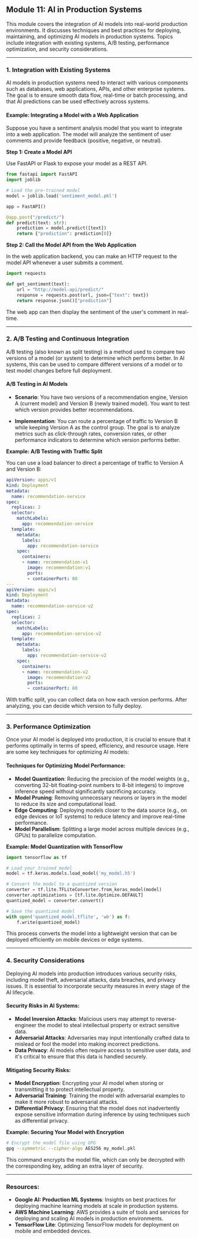 ## Module 11: AI in Production Systems

This module covers the integration of AI models into real-world production environments. It discusses techniques and best practices for deploying, maintaining, and optimizing AI models in production systems. Topics include integration with existing systems, A/B testing, performance optimization, and security considerations.

---

### 1. **Integration with Existing Systems**

AI models in production systems need to interact with various components such as databases, web applications, APIs, and other enterprise systems. The goal is to ensure smooth data flow, real-time or batch processing, and that AI predictions can be used effectively across systems.

#### Example: Integrating a Model with a Web Application

Suppose you have a sentiment analysis model that you want to integrate into a web application. The model will analyze the sentiment of user comments and provide feedback (positive, negative, or neutral).

**Step 1: Create a Model API**

Use FastAPI or Flask to expose your model as a REST API.

```python
from fastapi import FastAPI
import joblib

# Load the pre-trained model
model = joblib.load('sentiment_model.pkl')

app = FastAPI()

@app.post("/predict/")
def predict(text: str):
    prediction = model.predict([text])
    return {"prediction": prediction[0]}
```

**Step 2: Call the Model API from the Web Application**

In the web application backend, you can make an HTTP request to the model API whenever a user submits a comment.

```python
import requests

def get_sentiment(text):
    url = "http://model-api/predict/"
    response = requests.post(url, json={"text": text})
    return response.json()["prediction"]
```

The web app can then display the sentiment of the user's comment in real-time.

---

### 2. **A/B Testing and Continuous Integration**

A/B testing (also known as split testing) is a method used to compare two versions of a model (or system) to determine which performs better. In AI systems, this can be used to compare different versions of a model or to test model changes before full deployment.

#### A/B Testing in AI Models

- **Scenario**: You have two versions of a recommendation engine, Version A (current model) and Version B (newly trained model). You want to test which version provides better recommendations.
  
- **Implementation**: You can route a percentage of traffic to Version B while keeping Version A as the control group. The goal is to analyze metrics such as click-through rates, conversion rates, or other performance indicators to determine which version performs better.

**Example: A/B Testing with Traffic Split**

You can use a load balancer to direct a percentage of traffic to Version A and Version B:

```yaml
apiVersion: apps/v1
kind: Deployment
metadata:
  name: recommendation-service
spec:
  replicas: 2
  selector:
    matchLabels:
      app: recommendation-service
  template:
    metadata:
      labels:
        app: recommendation-service
    spec:
      containers:
      - name: recommendation-v1
        image: recommendation:v1
        ports:
        - containerPort: 80
---
apiVersion: apps/v1
kind: Deployment
metadata:
  name: recommendation-service-v2
spec:
  replicas: 2
  selector:
    matchLabels:
      app: recommendation-service-v2
  template:
    metadata:
      labels:
        app: recommendation-service-v2
    spec:
      containers:
      - name: recommendation-v2
        image: recommendation:v2
        ports:
        - containerPort: 80
```

With traffic split, you can collect data on how each version performs. After analyzing, you can decide which version to fully deploy.

---

### 3. **Performance Optimization**

Once your AI model is deployed into production, it is crucial to ensure that it performs optimally in terms of speed, efficiency, and resource usage. Here are some key techniques for optimizing AI models:

#### Techniques for Optimizing Model Performance:

- **Model Quantization**: Reducing the precision of the model weights (e.g., converting 32-bit floating-point numbers to 8-bit integers) to improve inference speed without significantly sacrificing accuracy.
- **Model Pruning**: Removing unnecessary neurons or layers in the model to reduce its size and computational load.
- **Edge Computing**: Deploying models closer to the data source (e.g., on edge devices or IoT systems) to reduce latency and improve real-time performance.
- **Model Parallelism**: Splitting a large model across multiple devices (e.g., GPUs) to parallelize computation.

**Example: Model Quantization with TensorFlow**

```python
import tensorflow as tf

# Load your trained model
model = tf.keras.models.load_model('my_model.h5')

# Convert the model to a quantized version
converter = tf.lite.TFLiteConverter.from_keras_model(model)
converter.optimizations = [tf.lite.Optimize.DEFAULT]
quantized_model = converter.convert()

# Save the quantized model
with open('quantized_model.tflite', 'wb') as f:
    f.write(quantized_model)
```

This process converts the model into a lightweight version that can be deployed efficiently on mobile devices or edge systems.

---

### 4. **Security Considerations**

Deploying AI models into production introduces various security risks, including model theft, adversarial attacks, data breaches, and privacy issues. It is essential to incorporate security measures in every stage of the AI lifecycle.

#### Security Risks in AI Systems:

- **Model Inversion Attacks**: Malicious users may attempt to reverse-engineer the model to steal intellectual property or extract sensitive data.
- **Adversarial Attacks**: Adversaries may input intentionally crafted data to mislead or fool the model into making incorrect predictions.
- **Data Privacy**: AI models often require access to sensitive user data, and it's critical to ensure that this data is handled securely.

#### Mitigating Security Risks:

- **Model Encryption**: Encrypting your AI model when storing or transmitting it to protect intellectual property.
- **Adversarial Training**: Training the model with adversarial examples to make it more robust to adversarial attacks.
- **Differential Privacy**: Ensuring that the model does not inadvertently expose sensitive information during inference by using techniques such as differential privacy.

**Example: Securing Your Model with Encryption**

```bash
# Encrypt the model file using GPG
gpg --symmetric --cipher-algo AES256 my_model.pkl
```

This command encrypts the model file, which can only be decrypted with the corresponding key, adding an extra layer of security.

---

### Resources:

- **Google AI: Production ML Systems**: Insights on best practices for deploying machine learning models at scale in production systems.
- **AWS Machine Learning**: AWS provides a suite of tools and services for deploying and scaling AI models in production environments.
- **TensorFlow Lite**: Optimizing TensorFlow models for deployment on mobile and embedded devices.
